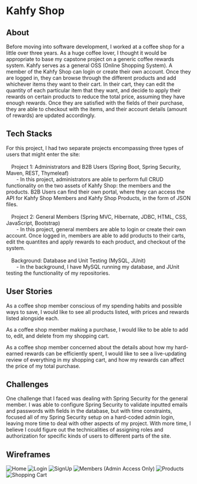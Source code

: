 # Kahfy Shop

## About
Before moving into software development, I worked at a coffee shop for a little over three years. As a huge coffee lover, I thought it would be appropriate to base my capstone project on a generic coffee rewards system. Kahfy serves as a general OSS (Online Shopping System). A member of the Kahfy Shop can login or create their own account. Once they are logged in, they can browse through the different products and add whichever items they want to their cart. In their cart, they can edit the quantity of each particular item that they want, and decide to apply their rewards on certain products to reduce the total price, assuming they have enough rewards. Once they are satisfied with the fields of their purchase, they are able to checkout with the items, and their account details (amount of rewards) are updated accordingly.

## Tech Stacks
For this project, I had two separate projects encompassing three types of users that might enter the site: <br/><br/>
&emsp;Project 1: Administrators and B2B Users (Spring Boot, Spring Security, Maven, REST, Thymeleaf) <br/>
&emsp;&emsp;- In this project, administrators are able to perform full CRUD functionality on the two assets of Kahfy Shop: the members and the products. B2B Users can find their own portal, where they can access the API for Kahfy Shop Members and Kahfy Shop Products, in the form of JSON files. <br/><br/>
&emsp;Project 2: General Members (Spring MVC, Hibernate, JDBC, HTML, CSS, JavaScript, Bootstrap) <br/>
&emsp;&emsp;- In this project, general members are able to login or create their own account. Once logged in, members are able to add products to their carts, edit the quantites and apply rewards to each product, and checkout of the system. <br/><br/>
&emsp;Background: Database and Unit Testing (MySQL, JUnit) <br/>
&emsp;&emsp;- In the background, I have MySQL running my database, and JUnit testing the functionality of my repositories. <br/>
   
## User Stories
As a coffee shop member conscious of my spending habits and possible ways to save, I would like to see all products listed, with prices and rewards listed alongside each.

As a coffee shop member making a purchase, I would like to be able to add to, edit, and delete from my shopping cart.

As a coffee shop member concerned about the details about how my hard-earned rewards can be efficiently spent, I would like to see a live-updating review of everything in my shopping cart, and how my rewards can affect the price of my total purchase.

## Challenges
One challenge that I faced was dealing with Spring Security for the general member. I was able to configure Spring Security to validate inputted emails and passwords with fields in the database, but with time constraints, focused all of my Spring Security setup on a hard-coded admin login, leaving more time to deal with other aspects of my project. With more time, I believe I could figure out the technicalities of assigning roles and authorization for specific kinds of users to different parts of the site.

## Wireframes
![Home](https://github.com/[username]/[reponame]/blob/[branch]/image.jpg?raw=true)
![Login](https://github.com/[username]/[reponame]/blob/[branch]/image.jpg?raw=true)
![SignUp](https://github.com/[username]/[reponame]/blob/[branch]/image.jpg?raw=true)
![Members (Admin Access Only)](https://github.com/[username]/[reponame]/blob/[branch]/image.jpg?raw=true)
![Products](https://github.com/[username]/[reponame]/blob/[branch]/image.jpg?raw=true)
![Shopping Cart](https://github.com/[username]/[reponame]/blob/[branch]/image.jpg?raw=true)
